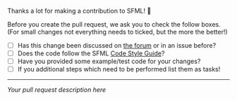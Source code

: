 Thanks a lot for making a contribution to SFML! 🙂

Before you create the pull request, we ask you to check the follow boxes. (For small changes not everything needs to ticked, but the more the better!)

* [ ] Has this change been discussed on [the forum](https://en.sfml-dev.org/forums/index.php#c3) or in an issue before?
* [ ] Does the code follow the SFML [Code Style Guide](https://www.sfml-dev.org/style.php)?
* [ ] Have you provided some example/test code for your changes?
* [ ] If you additional steps which need to be performed list them as tasks!

----

*Your pull request description here*
